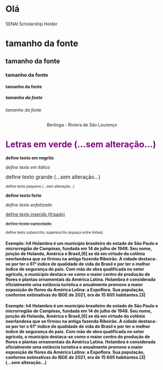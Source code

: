 <h1>Olá</h1>
<h5></h5>SENAI Scholarship Holder</>

<h1>tamanho da fonte</h1>
<h2>tamanho da fonte</h2>
<h3>tamanho da fonte</h3>
<h4>tamanho da fonte</h4>
<h5>tamanho da fonte</h5> 
<h6>tamanho da fonte</h6>

 <p align = center>Bertioga - Riviera de São Lourenço</p>
 
 <font color= "purple"><h1>Letras em verde (...sem alteração...)</h1></font>

 <b> define texto em negrito </b>

 <i>define texto em itálico</i>

<big>define texto grande (...sem alteração...)</big>

<small>define texto pequeno (...sem alteração...)</small>

<strong>define texto forte</strong>

<em>define texto enfatizado</em>

<ins>define texto inserido (frisado)</ins>

<del>define texto cancelado</del>

<sup>define texto subescrito; superescrito (espaço entre linhas)</sup>

<sup><h4>Exemplo: h4
Holambra é um município brasileiro do estado de São Paulo e microrregião de Campinas, fundada em 14 de julho de 1948. Seu nome, junção de Holanda, América e Brasil,[6] se dá em virtude da colônia neerlandesa que se firmou na antiga fazenda Ribeirão. A cidade destaca-se por ter o 61° índice de qualidade de vida do Brasil e por ter o melhor índice de segurança do país. Com mão de obra qualificada no setor agrícola, o município destaca-se como o maior centro de produção de flores e plantas ornamentais da América Latina. Holambra é considerada oficialmente uma estância turística e anualmente promove a maior exposição de flores da América Latina: a Expoflora. Sua população, conforme estimativas do IBGE de 2021, era de 15 605 habitantes.[3]</h4></sup>

<p><h4>Exemplo: h4 
Holambra é um município brasileiro do estado de São Paulo e microrregião de Campinas, fundada em 14 de julho de 1948. Seu nome, junção de Holanda, América e Brasil,[6] se dá em virtude da colônia neerlandesa que se firmou na antiga fazenda Ribeirão. A cidade destaca-se por ter o 61° índice de qualidade de vida do Brasil e por ter o melhor índice de segurança do país. Com mão de obra qualificada no setor agrícola, o município destaca-se como o maior centro de produção de flores e plantas ornamentais da América Latina. Holambra é considerada oficialmente uma estância turística e anualmente promove a maior exposição de flores da América Latina: a Expoflora. Sua população, conforme estimativas do IBGE de 2021, era de 15 605 habitantes.[3] (...sem alteração...)</h4></p>
